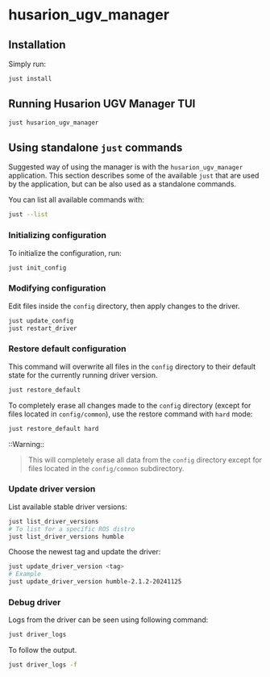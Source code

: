 # husarion_ugv_manager

## Installation

Simply run:

```bash
just install
```

## Running Husarion UGV Manager TUI

```bash
just husarion_ugv_manager
```

## Using standalone `just` commands

Suggested way of using the manager is with the `husarion_ugv_manager` application. This section describes some of the available `just` that are used by the application, but can be also used as a standalone commands.

You can list all available commands with:

```bash
just --list
```

### Initializing configuration

To initialize the configuration, run:

```bash
just init_config
```

### Modifying configuration

Edit files inside the `config` directory, then apply changes to the driver.

```bash
just update_config
just restart_driver
```

### Restore default configuration

This command will overwrite all files in the `config` directory to their default state for the currently running driver version.

```bash
just restore_default
```

To completely erase all changes made to the `config` directory (except for files located in `config/common`), use the restore command with `hard` mode:

```bash
just restore_default hard
```

::Warning::
> This will completely erase all data from the `config` directory except for files located in the `config/common` subdirectory.

### Update driver version

List available stable driver versions:

```bash
just list_driver_versions
# To list for a specific ROS distro
just list_driver_versions humble
```

Choose the newest tag and update the driver:

```bash
just update_driver_version <tag>
# Example
just update_driver_version humble-2.1.2-20241125
```

### Debug driver

Logs from the driver can be seen using following command:

```bash
just driver_logs
```

To follow the output.

```bash
just driver_logs -f
```

